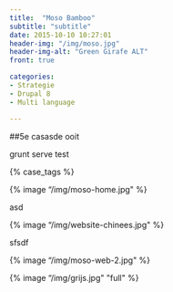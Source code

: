 ```yaml
---
title:  "Moso Bamboo"
subtitle: "subtitle"
date: 2015-10-10 10:27:01
header-img: "/img/moso.jpg"
header-img-alt: "Green Girafe ALT"
front: true

categories:
- Strategie
- Drupal 8
- Multi language

---
```


##5e casasde ooit

grunt serve test 

{% case_tags %}

{% image “/img/moso-home.jpg" %}

asd

{% image “/img/website-chinees.jpg" %}

sfsdf

{% image “/img/moso-web-2.jpg" %}

{% image “/img/grijs.jpg" "full" %}